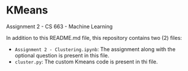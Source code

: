 # KMeans

Assignment 2 - CS 663 - Machine Learning

In addition to this README.md file, this repository contains two (2) files:
* `Assignment 2 - Clustering.ipynb`: The assignment along with the optional question is present in this file.
* `cluster.py`: The custom Kmeans code is present in thi file. 

